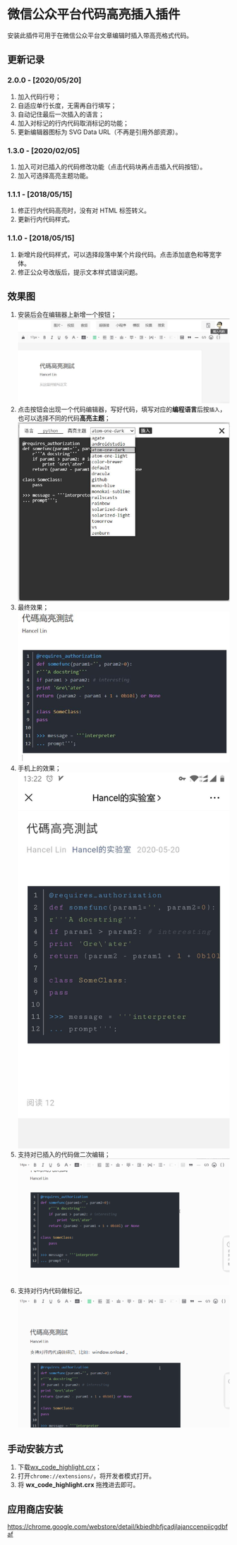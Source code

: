 # 微信公众平台代码高亮插入插件

安装此插件可用于在微信公众平台文章编辑时插入带高亮格式代码。

## 更新记录

### 2.0.0 - [2020/05/20]
1. 加入代码行号；
2. 自适应单行长度，无需再自行填写；
3. 自动记住最后一次插入的语言；
4. 加入对标记的行内代码取消标记的功能；
5. 更新编辑器图标为 SVG Data URL（不再是引用外部资源）。

### 1.3.0 - [2020/02/05]
1. 加入可对已插入的代码修改功能（点击代码块再点击插入代码按钮）。
2. 加入可选择高亮主题功能。

### 1.1.1 - [2018/05/15]
1. 修正行内代码高亮时，没有对 HTML 标签转义。
2. 更新行内代码样式。

### 1.1.0 - [2018/05/15]
1. 新增片段代码样式，可以选择段落中某个片段代码。点击添加底色和等宽字体。
2. 修正公众号改版后，提示文本样式错误问题。

## 效果图

1. 安装后会在编辑器上新增一个按钮；  
   ![image](./screenshot/editor.jpg)  
2. 点击按钮会出现一个代码编辑器，写好代码，填写对应的**编程语言**后按`插入`，也可以选择不同的代码**高亮主题**；  
   ![image](./screenshot/code.jpg)  
3. 最终效果；  
   ![image](./screenshot/home.jpg)  
4. 手机上的效果；  
   ![image](./screenshot/phone.jpg)  
5. 支持对已插入的代码做二次编辑；
   ![image](./screenshot/code.gif)
6. 支持对行内代码做标记。  
   ![image](./screenshot/inline.gif)

## 手动安装方式

1. 下载[wx_code_highlight.crx](wx_code_highlight.crx)；  
2. 打开`chrome://extensions/`，将开发者模式打开。  
3. 将 **wx_code_highlight.crx** 拖拽进去即可。

## 应用商店安装
https://chrome.google.com/webstore/detail/kbiedhbfjcadjlajanccenpiicgdbfaf